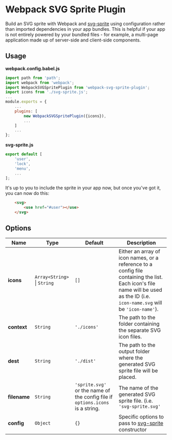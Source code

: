 # Webpack SVG Sprite Plugin
Build an SVG sprite with Webpack and [svg-sprite](https://github.com/jkphl/svg-sprite) using configuration rather than imported dependencies in your app bundles. This is helpful if your app is not entirely powered by your bundled files - for example, a multi-page application made up of server-side and client-side components.

## Usage
**webpack.config.babel.js**
```javascript
import path from 'path';
import webpack from 'webpack';
import WebpackSVGSpritePlugin from 'webpack-svg-sprite-plugin';
import icons from './svg-sprite.js';
...
module.exports = {
    ...
    plugins: [
        new WebpackSVGSpritePlugin({icons}),
        ...
    ]
    ...
};
```
**svg-sprite.js**
```javascript
export default [
    'user',
    'lock',
    'menu',
    ...
];
```
It's up to you to include the sprite in your app now, but once you've got it, you can now do this:
```html
    <svg>
        <use href="#user"></use>
    </svg>
```
## Options
|Name|Type|Default|Description|
|---|---|---|---|
|**icons**|`Array<String>` \| `String`|`[]`|Either an array of icon names, or a reference to a config file containing the list. Each icon's file name will be used as the ID (i.e. `icon-name.svg` will be `'icon-name'`).|
|**context**|`String`|`'./icons'`|The path to the folder containing the separate SVG icon files.|
|**dest**|`String`|`'./dist'`|The path to the output folder where the generated SVG sprite file will be placed.|
|**filename**|`String`|`'sprite.svg'` <br>or the name of the config file if `options.icons` is a string.|The name of the generated SVG sprite file. (i.e. `'svg-sprite.svg'`|
|**config**|`Object`|`{}`|Specific options to pass to [svg-sprite](https://github.com/jkphl/svg-sprite) constructor|
